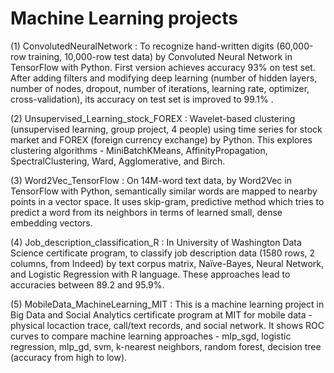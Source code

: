 # Machine Learning projects

(1) ConvolutedNeuralNetwork : To recognize hand-written digits (60,000-row training, 10,000-row test data) by Convoluted Neural Network in TensorFlow with Python. First version achieves accuracy 93% on test set. After adding filters and modifying deep learning (number of hidden layers, number of nodes, dropout, number of iterations, learning rate, optimizer, cross-validation), its accuracy on test set is improved to 99.1% .

(2) Unsupervised_Learning_stock_FOREX : Wavelet-based clustering (unsupervised learning, group project, 4 people) using time series for stock market and FOREX (foreign currency exchange) by Python. This explores clustering algorithms - MiniBatchKMeans, AffinityPropagation, SpectralClustering, Ward, Agglomerative, and Birch.

(3) Word2Vec_TensorFlow : On 14M-word text data, by Word2Vec in TensorFlow with Python, semantically similar words are mapped to nearby points in a vector space. It uses skip-gram, predictive method which tries to predict a word from its neighbors in terms of learned small, dense embedding vectors.

(4) Job_description_classification_R : In University of Washington Data Science certificate program, to classify job description data (1580 rows, 2 columns, from Indeed) by text corpus matrix, Naïve-Bayes, Neural Network, and Logistic Regression with R language. These approaches lead to accuracies between 89.2 and 95.9%.

(5) MobileData_MachineLearning_MIT : This is a machine learning project in Big Data and Social Analytics certificate program at MIT for mobile data - physical locaction trace, call/text records, and social network. It shows ROC curves to compare machine learning approaches - mlp_sgd, logistic regression, mlp_gd, svm, k-nearest neighbors, random forest, decision tree (accuracy from high to low).
